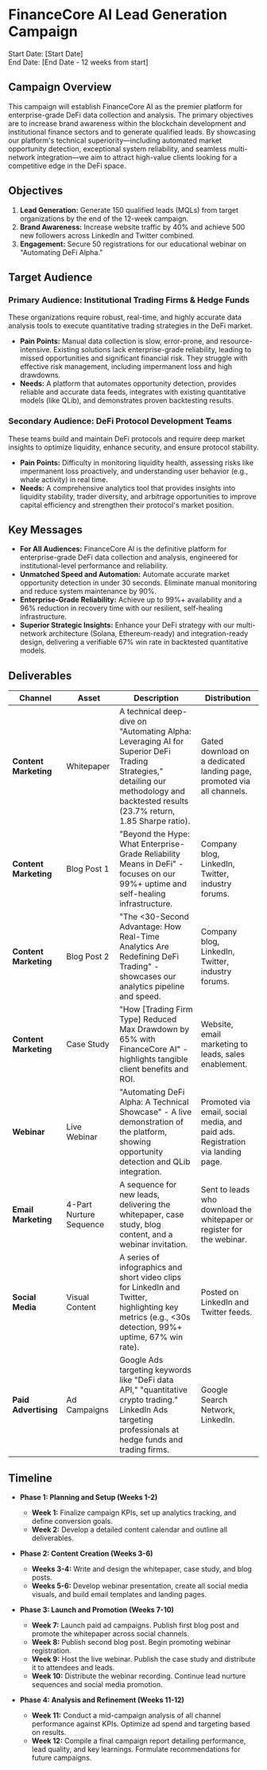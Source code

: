 # FinanceCore AI Lead Generation Campaign

Start Date: \[Start Date]\
End Date: \[End Date - 12 weeks from start]

## Campaign Overview

This campaign will establish FinanceCore AI as the premier platform for enterprise-grade DeFi data collection and analysis. The primary objectives are to increase brand awareness within the blockchain development and institutional finance sectors and to generate qualified leads. By showcasing our platform's technical superiority—including automated market opportunity detection, exceptional system reliability, and seamless multi-network integration—we aim to attract high-value clients looking for a competitive edge in the DeFi space.

## Objectives

1. **Lead Generation:** Generate 150 qualified leads (MQLs) from target organizations by the end of the 12-week campaign.
2. **Brand Awareness:** Increase website traffic by 40% and achieve 500 new followers across LinkedIn and Twitter combined.
3. **Engagement:** Secure 50 registrations for our educational webinar on "Automating DeFi Alpha."

## Target Audience

### Primary Audience: Institutional Trading Firms & Hedge Funds

These organizations require robust, real-time, and highly accurate data analysis tools to execute quantitative trading strategies in the DeFi market.

- **Pain Points:** Manual data collection is slow, error-prone, and resource-intensive. Existing solutions lack enterprise-grade reliability, leading to missed opportunities and significant financial risk. They struggle with effective risk management, including impermanent loss and high drawdowns.
- **Needs:** A platform that automates opportunity detection, provides reliable and accurate data feeds, integrates with existing quantitative models (like QLib), and demonstrates proven backtesting results.

### Secondary Audience: DeFi Protocol Development Teams

These teams build and maintain DeFi protocols and require deep market insights to optimize liquidity, enhance security, and ensure protocol stability.

- **Pain Points:** Difficulty in monitoring liquidity health, assessing risks like impermanent loss proactively, and understanding user behavior (e.g., whale activity) in real time.
- **Needs:** A comprehensive analytics tool that provides insights into liquidity stability, trader diversity, and arbitrage opportunities to improve capital efficiency and strengthen their protocol's market position.

## Key Messages

- **For All Audiences:** FinanceCore AI is the definitive platform for enterprise-grade DeFi data collection and analysis, engineered for institutional-level performance and reliability.
- **Unmatched Speed and Automation:** Automate accurate market opportunity detection in under 30 seconds. Eliminate manual monitoring and reduce system maintenance by 90%.
- **Enterprise-Grade Reliability:** Achieve up to 99%+ availability and a 96% reduction in recovery time with our resilient, self-healing infrastructure.
- **Superior Strategic Insights:** Enhance your DeFi strategy with our multi-network architecture (Solana, Ethereum-ready) and integration-ready design, delivering a verifiable 67% win rate in backtested quantitative models.

## Deliverables

| Channel               | Asset                   | Description                                                                                                                                                                          | Distribution                                                                   |
| --------------------- | ----------------------- | ------------------------------------------------------------------------------------------------------------------------------------------------------------------------------------ | ------------------------------------------------------------------------------ |
| **Content Marketing** | Whitepaper              | A technical deep-dive on "Automating Alpha: Leveraging AI for Superior DeFi Trading Strategies," detailing our methodology and backtested results (23.7% return, 1.85 Sharpe ratio). | Gated download on a dedicated landing page, promoted via all channels.         |
| **Content Marketing** | Blog Post 1             | "Beyond the Hype: What Enterprise-Grade Reliability Means in DeFi" - focuses on our 99%+ uptime and self-healing infrastructure.                                                     | Company blog, LinkedIn, Twitter, industry forums.                              |
| **Content Marketing** | Blog Post 2             | "The <30-Second Advantage: How Real-Time Analytics Are Redefining DeFi Trading" - showcases our analytics pipeline and speed.                                                        | Company blog, LinkedIn, Twitter, industry forums.                              |
| **Content Marketing** | Case Study              | "How \[Trading Firm Type] Reduced Max Drawdown by 65% with FinanceCore AI" - highlights tangible client benefits and ROI.                                                            | Website, email marketing to leads, sales enablement.                           |
| **Webinar**           | Live Webinar            | "Automating DeFi Alpha: A Technical Showcase" - A live demonstration of the platform, showing opportunity detection and QLib integration.                                            | Promoted via email, social media, and paid ads. Registration via landing page. |
| **Email Marketing**   | 4-Part Nurture Sequence | A sequence for new leads, delivering the whitepaper, case study, blog content, and a webinar invitation.                                                                             | Sent to leads who download the whitepaper or register for the webinar.         |
| **Social Media**      | Visual Content          | A series of infographics and short video clips for LinkedIn and Twitter, highlighting key metrics (e.g., <30s detection, 99%+ uptime, 67% win rate).                                 | Posted on LinkedIn and Twitter feeds.                                          |
| **Paid Advertising**  | Ad Campaigns            | Google Ads targeting keywords like "DeFi data API," "quantitative crypto trading." LinkedIn Ads targeting professionals at hedge funds and trading firms.                            | Google Search Network, LinkedIn.                                               |

## Timeline

- **Phase 1: Planning and Setup (Weeks 1-2)**

  - **Week 1:** Finalize campaign KPIs, set up analytics tracking, and define conversion goals.
  - **Week 2:** Develop a detailed content calendar and outline all deliverables.

- **Phase 2: Content Creation (Weeks 3-6)**

  - **Weeks 3-4:** Write and design the whitepaper, case study, and blog posts.
  - **Weeks 5-6:** Develop webinar presentation, create all social media visuals, and build email templates and landing pages.

- **Phase 3: Launch and Promotion (Weeks 7-10)**

  - **Week 7:** Launch paid ad campaigns. Publish first blog post and promote the whitepaper across social channels.
  - **Week 8:** Publish second blog post. Begin promoting webinar registration.
  - **Week 9:** Host the live webinar. Publish the case study and distribute it to attendees and leads.
  - **Week 10:** Distribute the webinar recording. Continue lead nurture sequences and social media promotion.

- **Phase 4: Analysis and Refinement (Weeks 11-12)**

  - **Week 11:** Conduct a mid-campaign analysis of all channel performance against KPIs. Optimize ad spend and targeting based on results.
  - **Week 12:** Compile a final campaign report detailing performance, lead quality, and key learnings. Formulate recommendations for future campaigns.
